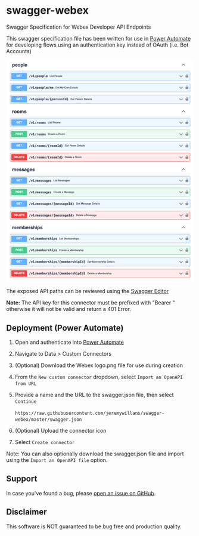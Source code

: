 # swagger-webex

Swagger Specification for Webex Developer API Endpoints

This swagger specification file has been written for use in [Power Automate](https://make.powerautomate.com) for developing flows using an authentication key instead of OAuth (i.e. Bot Accounts)

![swagger.png](swagger.png)

The exposed API paths can be reviewed using the [Swagger Editor](https://editor.swagger.io/?url=https://raw.githubusercontent.com/jeremywillans/swagger-webex/master/swagger.yaml)

**Note:** The API key for this connector must be prefixed with "Bearer " otherwise it will not be valid and return a 401 Error.

## Deployment (Power Automate)

1. Open and authenticate into [Power Automate](https://make.powerautomate.com)
2. Navigate to Data > Custom Connectors
3. (Optional) Download the Webex logo.png file for use during creation
4. From the `New custom connector` dropdown, select `Import an OpenAPI from URL`
5. Provide a name and the URL to the swagger.json file, then select `Continue`
   
   `https://raw.githubusercontent.com/jeremywillans/swagger-webex/master/swagger.json`
6. (Optional) Upload the connector icon
7. Select `Create connector`

Note: You can also optionally download the swagger.json file and import using the `Import an OpenAPI file` option.

## Support

In case you've found a bug, please [open an issue on GitHub](../../issues).

## Disclaimer

This software is NOT guaranteed to be bug free and production quality.

